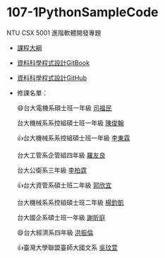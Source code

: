 # 107-1PythonSampleCode
NTU CSX 5001 進階軟體開發專題

- [課程大綱](https://csx.aca.ntu.edu.tw/1071CSX5001_)

- [資料科學程式設計GitBook](https://pecu.gitbooks.io/python_/content/)
- [資料科學程式設計GitHub](https://github.com/NTU-CSX-Project/107-1PythonSampleCode/)

- 修課名單：

    :smile:台大電機系碩士班一年級 [司福民](https://github.com/sufferming/csxproject)
    
    台大機械系系控組碩士班一年級 [陳俊翰](https://github.com/Hank421Chen/STASD)
    
    :thumbsup:台大機械系系控組碩士班一年級 [李東霖](https://github.com/snowflakedong/107-1_Python_Project)
    
    台大工管系企管組四年級 [羅友良](https://github.com/yuliang1120/91app)
    
    台大公衛系三年級 [李柏霆](https://github.com/popolee0513/91app)
    
    :thumbsup:台大資管系碩士班二年級 [郭欣宜](https://github.com/kuosheena2/CSX)
    
    台大機械系系控組碩士班二年級 [楊鈞凱](https://github.com/YangChunKai/NTUCSX2018)
    
    台大國企系碩士班一年級 [謝昕庭](https://github.com/hsiehkl/NTU-CSX-Project)
    
    :smile:台大經濟系四年級 [洪振倫](https://github.com/kevinkevin556/STASD)
    
    :thumbsup:臺灣大學聯盟臺師大國文系 [吳玟萱](https://github.com/chloe8599/NTU-CSX-Project)
    
